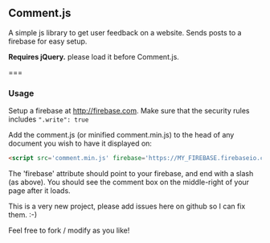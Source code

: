 ## Comment.js

A simple js library to get user feedback on a website. Sends posts to a firebase for easy setup.

**Requires jQuery.** please load it before Comment.js.

===

### Usage

Setup a firebase at http://firebase.com. Make sure that the security rules includes `".write": true`

Add the comment.js (or minified comment.min.js) to the head of any document you wish to have it displayed on:

```html
<script src='comment.min.js' firebase='https://MY_FIREBASE.firebaseio.com/'></script>
```

The 'firebase' attribute should point to your firebase, and end with a slash (as above). You should see the comment box on the middle-right of your page after it loads. 

This is a very new project, please add issues here on github so I can fix them.  :-)

Feel free to fork / modify as you like!
